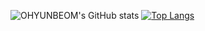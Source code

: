 <!--
**OHYUNBEOM/OHYUNBEOM** is a ✨ _special_ ✨ repository because its `README.md` (this file) appears on your GitHub profile.

Here are some ideas to get you started:

- 🔭 I’m currently working on ...
- 🌱 I’m currently learning ...
- 👯 I’m looking to collaborate on ...
- 🤔 I’m looking for help with ...
- 💬 Ask me about ...
- 📫 How to reach me: ...
- 😄 Pronouns: ...
- ⚡ Fun fact: ...
-->
![OHYUNBEOM's GitHub stats](https://github-readme-stats.vercel.app/api?username=OHYUNBEOM&show_icons=true&theme=swift)
[![Top Langs](https://github-readme-stats.vercel.app/api/top-langs/?username=OHYUNBEOM&layout=compact)](https://github.com/OHYUNBEOM/github-readme-stats)
